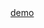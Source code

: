 <!DOCTYPE html>
<html lang="en">
<head>
    <meta charset="UTF-8">
    <title>Title</title>
</head>
<body>
<a href="https://hyypan.github.io/videotest/index.html">demo</a>
</body>
</html>